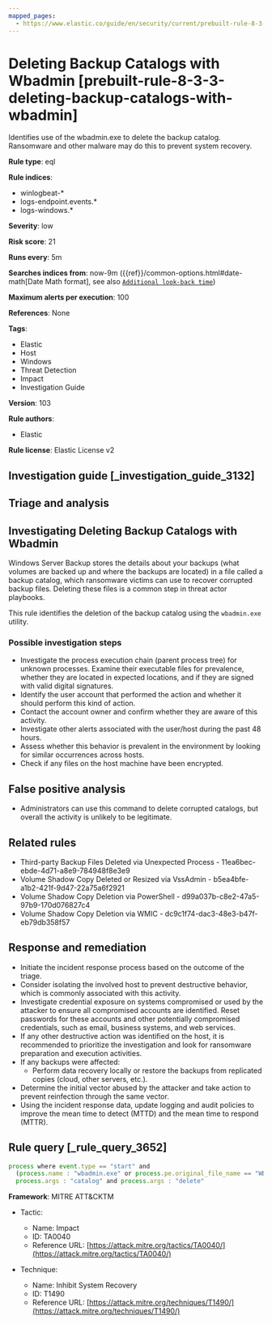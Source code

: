 ```yaml
---
mapped_pages:
  - https://www.elastic.co/guide/en/security/current/prebuilt-rule-8-3-3-deleting-backup-catalogs-with-wbadmin.html
---
```


# Deleting Backup Catalogs with Wbadmin [prebuilt-rule-8-3-3-deleting-backup-catalogs-with-wbadmin]

Identifies use of the wbadmin.exe to delete the backup catalog. Ransomware and other malware may do this to prevent system recovery.

**Rule type**: eql

**Rule indices**:

* winlogbeat-*
* logs-endpoint.events.*
* logs-windows.*

**Severity**: low

**Risk score**: 21

**Runs every**: 5m

**Searches indices from**: now-9m ({{ref}}/common-options.html#date-math[Date Math format], see also [`Additional look-back time`](docs-content://solutions/security/detect-and-alert/create-detection-rule.md#rule-schedule))

**Maximum alerts per execution**: 100

**References**: None

**Tags**:

* Elastic
* Host
* Windows
* Threat Detection
* Impact
* Investigation Guide

**Version**: 103

**Rule authors**:

* Elastic

**Rule license**: Elastic License v2

## Investigation guide [_investigation_guide_3132]

## Triage and analysis

## Investigating Deleting Backup Catalogs with Wbadmin

Windows Server Backup stores the details about your backups (what volumes are backed up and where the backups are located) in a file called a backup catalog, which ransomware victims can use to recover corrupted backup files. Deleting these files is a common step in threat actor playbooks.

This rule identifies the deletion of the backup catalog using the `wbadmin.exe` utility.

### Possible investigation steps

- Investigate the process execution chain (parent process tree) for unknown processes. Examine their executable files for prevalence, whether they are located in expected locations, and if they are signed with valid digital signatures.
- Identify the user account that performed the action and whether it should perform this kind of action.
- Contact the account owner and confirm whether they are aware of this activity.
- Investigate other alerts associated with the user/host during the past 48 hours.
- Assess whether this behavior is prevalent in the environment by looking for similar occurrences across hosts.
- Check if any files on the host machine have been encrypted.

## False positive analysis

- Administrators can use this command to delete corrupted catalogs, but overall the activity is unlikely to be legitimate.

## Related rules

- Third-party Backup Files Deleted via Unexpected Process - 11ea6bec-ebde-4d71-a8e9-784948f8e3e9
- Volume Shadow Copy Deleted or Resized via VssAdmin - b5ea4bfe-a1b2-421f-9d47-22a75a6f2921
- Volume Shadow Copy Deletion via PowerShell - d99a037b-c8e2-47a5-97b9-170d076827c4
- Volume Shadow Copy Deletion via WMIC - dc9c1f74-dac3-48e3-b47f-eb79db358f57

## Response and remediation

- Initiate the incident response process based on the outcome of the triage.
- Consider isolating the involved host to prevent destructive behavior, which is commonly associated with this activity.
- Investigate credential exposure on systems compromised or used by the attacker to ensure all compromised accounts are identified. Reset passwords for these accounts and other potentially compromised credentials, such as email, business systems, and web services.
- If any other destructive action was identified on the host, it is recommended to prioritize the investigation and look for ransomware preparation and execution activities.
- If any backups were affected:
  - Perform data recovery locally or restore the backups from replicated copies (cloud, other servers, etc.).
- Determine the initial vector abused by the attacker and take action to prevent reinfection through the same vector.
- Using the incident response data, update logging and audit policies to improve the mean time to detect (MTTD) and the mean time to respond (MTTR).

## Rule query [_rule_query_3652]

```js
process where event.type == "start" and
  (process.name : "wbadmin.exe" or process.pe.original_file_name == "WBADMIN.EXE") and
  process.args : "catalog" and process.args : "delete"
```

**Framework**: MITRE ATT&CKTM

* Tactic:

    * Name: Impact
    * ID: TA0040
    * Reference URL: [https://attack.mitre.org/tactics/TA0040/](https://attack.mitre.org/tactics/TA0040/)

* Technique:

    * Name: Inhibit System Recovery
    * ID: T1490
    * Reference URL: [https://attack.mitre.org/techniques/T1490/](https://attack.mitre.org/techniques/T1490/)




